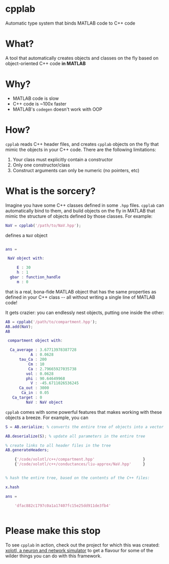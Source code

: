 # cpplab

Automatic type system that binds MATLAB code to C++ code

# What? 

A tool that automatically creates objects and classes on the fly based on object-oriented C++ code **in MATLAB**

# Why? 

* MATLAB code is slow
* C++ code is ~100x faster
* MATLAB's `codegen` doesn't work with OOP

# How? 

`cpplab` reads C++ header files, and creates `cpplab` objects on the fly that mimic the objects in your C++ code. There are the following limitations: 

1. Your class must explicitly contain a constructor
2. Only one constructor/class
3. Construct arguments can only be numeric (no pointers, etc) 

# What is the sorcery? 

Imagine you have some C++ classes defined in some `.hpp` files. `cpplab` can automatically bind to them, and build objects on the fly in MATLAB that mimic the structure of objects defined by those classes. For example:

```matlab
NaV = cpplab('/path/to/NaV.hpp');
```

defines a `NaV` object 

```matlab

ans = 

 NaV object with:

     E : 30
     h : 1
  gbar : function_handle
     m : 0

```

that is a real, bona-fide MATLAB object that has the same properties as defined in your C++ class -- all without writing a single line of MATLAB code! 

It gets crazier: you can endlessly nest objects, putting one inside the other: 

```matlab
AB = cpplab('/path/to/compartment.hpp');
AB.add(NaV);
AB

 compartment object with:

  Ca_average : 3.67713978387728
           A : 0.0628
      tau_Ca : 200
          Cm : 10
          Ca : 2.79665927035738
         vol : 0.0628
         phi : 90.64649968
           V : -45.6711026536245
      Ca_out : 3000
       Ca_in : 0.05
   Ca_target : 0
         NaV : NaV object

```

`cpplab` comes with some powerful features that makes working with these objects a breeze. For example, you can 


```matlab
S = AB.serialize; % converts the entire tree of objects into a vector

AB.deserialize(S); % update all parameters in the entire tree

% create links to all header files in the tree
AB.generateHeaders;

    {'/code/xolotl/c++/compartment.hpp'                     }
    {'/code/xolotl/c++/conductances/liu-approx/NaV.hpp'     }


% hash the entire tree, based on the contents of the C++ files:

x.hash

ans =

    'dfac882c1797c0a1a17407fc15e25dd911de3fb4'



```

# Please make this stop

To see `cpplab` in action, check out the project for which this was created: [xolotl, a neuron and network simulator](https://github.com/sg-s/xolotl/) to get a flavour for some of the wilder things you can do with this framework. 